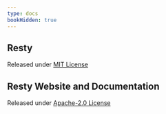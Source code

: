```yaml
---
type: docs
bookHidden: true
---
```


## Resty

Released under [MIT License](https://github.com/go-resty/resty/blob/v3/LICENSE)

## Resty Website and Documentation

Released under [Apache-2.0 License](https://github.com/go-resty/docs/blob/main/LICENSE)